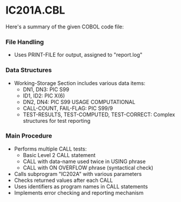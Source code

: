 # IC201A.CBL

Here's a summary of the given COBOL code file:

### File Handling
- Uses PRINT-FILE for output, assigned to "report.log"

### Data Structures
- Working-Storage Section includes various data items:
  - DN1, DN3: PIC S99
  - ID1, ID2: PIC X(6)
  - DN2, DN4: PIC S99 USAGE COMPUTATIONAL
  - CALL-COUNT, FAIL-FLAG: PIC S99/9
  - TEST-RESULTS, TEST-COMPUTED, TEST-CORRECT: Complex structures for test reporting

### Main Procedure
- Performs multiple CALL tests:
  - Basic Level 2 CALL statement
  - CALL with data-name used twice in USING phrase
  - CALL with ON OVERFLOW phrase (syntactical check)
- Calls subprogram "IC202A" with various parameters
- Checks returned values after each CALL
- Uses identifiers as program names in CALL statements
- Implements error checking and reporting mechanism